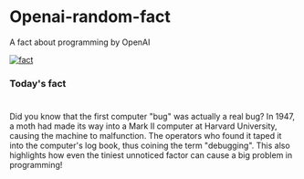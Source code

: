
# Openai-random-fact
 A fact about programming by OpenAI

[![fact](https://github.com/MarioVidoni/openai-daily-fact/actions/workflows/main.yml/badge.svg)](https://github.com/MarioVidoni/openai-daily-fact/actions/workflows/main.yml)

### Today's fact
# 
Did you know that the first computer "bug" was actually a real bug? In 1947, a moth had made its way into a Mark II computer at Harvard University, causing the machine to malfunction. The operators who found it taped it into the computer's log book, thus coining the term "debugging". This also highlights how even the tiniest unnoticed factor can cause a big problem in programming!